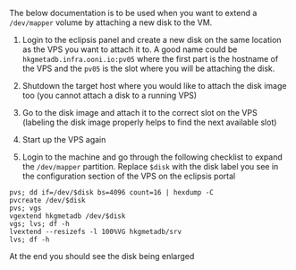 The below documentation is to be used when you want to extend a `/dev/mapper` volume by attaching a new disk to the VM.

1. Login to the eclipsis panel and create a new disk on the same location as the VPS you want to attach it to. A good name could be `hkgmetadb.infra.ooni.io:pv05` where the first part is the hostname of the VPS and the `pv05` is the slot where you will be attaching the disk.

2. Shutdown the target host where you would like to attach the disk image too (you cannot attach a disk to a running VPS)

3. Go to the disk image and attach it to the correct slot on the VPS (labeling the disk image properly helps to find the next available slot)

4. Start up the VPS again

5. Login to the machine and go through the following checklist to expand the `/dev/mapper` partition. Replace `$disk` with the disk label you see in the configuration section of the VPS on the eclipsis portal

```
pvs; dd if=/dev/$disk bs=4096 count=16 | hexdump -C
pvcreate /dev/$disk
pvs; vgs
vgextend hkgmetadb /dev/$disk
vgs; lvs; df -h
lvextend --resizefs -l 100%VG hkgmetadb/srv
lvs; df -h
```

At the end you should see the disk being enlarged
